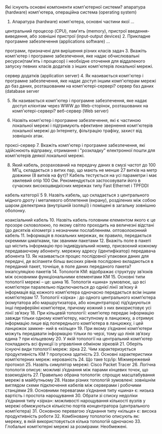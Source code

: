 Які існують основні компоненти комп'ютерної системи?
  апаратура (hardware) комп'ютера, операційна система (operating system)
1. Апаратура (hardware) комп'ютера, основні частини якої …

центральний процесор (CPU), пам'ять (memory), пристрої введення-виведення, або зовнішні пристрої (input-output devices)
2. Прикладне програмне забезпечення (applications software) …

програми, призначені для вирішення різних класів задач
3. Вкажіть комп'ютер і програмне забезпечення, яке надає обчислювальні ресурси(пам'ять і процесор) і необхідне оточення для віддаленого запуску певних класів додатків з інших комп'ютерів локальної мережі. 

сервер додатків (application server)
4. Як називається комп'ютер і програмне забезпечення, яке надає доступ іншим комп'ютерам мережі до баз даних, розташованим на комп'ютері-сервері?
сервер баз даних (database server

5. Як називається комп'ютер і програмне забезпечення, яке надає доступ клієнтам через WWW до Web-сторінок, розташованих на комп'ютері-сервері?
веб-сервер (Web server)

6. Назвіть комп'ютер і програмне забезпечення, які є частиною локальної мережі і підтримують ефективне звернення комп'ютерів локальної мережі до Інтернету, фільтрацію трафіку, захист від зовнішніх атак.

проксі-сервер
7. Вкажіть комп'ютер і програмне забезпечення, які здійснюють відправку, отримання і
"розкладку" електронної пошти для комп'ютерів деякої локальної мережі.

8. Який кабель, розрахований на передачу даних в смузі частот до 100 МГц, складається з витих пар, що мають не менше 27 витків на метр довжини (8 витків на фут)? Кабель тестується на усі параметри і має хвилевий опір 100 Ом. Рекомендується застосовувати його в сучасних високошвидкісних мережах типу Fast Ethernet і TPFDDI

кабель категорії 5
9. Назвіть кабель, що складається з центрального мідного дроту і металевого обплетення (екрану), розділених між собою шаром діелектрика (внутрішній ізоляції) і поміщені в загальну зовнішню оболонку.

коаксіальний кабель
10. Назвіть кабель головним елементом якого є це прозоре скловолокно, по якому світло проходить на величезні відстані (до десятків кілометрі з незначним послабленням.
оптоволоконний кабель
11. Інформація в локальних мережах, як правило, передається окремими шматками, так званими
пакетами
12. Вкажіть поле в пакеті що містить інформацію про індивідуальний номер, присвоєний кожному передаваючому абоненту.
мережну адресу (ідентифікатор) передавача абонента
13. Як називається процес послідовної упаковки даних для передачі, де всіпакети більш високих рівнів послідовно вкладаються в переданий пакет, точніше, в поле даних переданого пакета?
інкапсуляцією пакетів
14. Топологія КМ:
відображає структуру зв’язків між основними функціональними елементами КМ
15. Основні типи топології мережі – це:
шина
16. Топологія «шина» зумовлює, що всі комп’ютери
паралельно підключаються до однієї лінії зв’язку й інформація від кожного комп’ютера одночасно передається всім іншим комп’ютерам
17. Топології «зірка» :
до одного центрального комп’ютера (комутатора або маршрутизатора, або концентратора) під’єднуються інші периферійні комп’ютери, причому кожний з них використовує усі лінії зв’язку
18. При кільцевій топології:
комп’ютер передає інформацію завжди тільки одному комп’ютеру, наступному в ланцюжку, а отримує інформацію лише від попереднього комп’ютера в ланцюжку, і цей ланцюжок замкне- ний в «кільце»
19. При якому з’єднанні комп’ютери можуть передавати інформацію тільки по черзі, тому що лінія зв’язку єдина ?
при кільцевому
20. У якій топології на центральний комп’ютер покладають всі функції із управління обміном
зірковій
21. Оберіть існуючі види топології мереж:
зірка
22. Чим характеризується продуктивність КМ ?
пропускна здатність
23. Основні характеристики комп’ютерних мереж:
керованість
24. Що таке tcp/ip:
Міжмережевий протокол
25. Назвіть симулятор мережі:
Cisco Packet Tracer
26. Логічна топологія описує:
можливі з’єднання між парами кінцевих точок, що взаємодіють
27. Правильно обрана топологія:
спрощує масштабування мережі в майбутньому
28. Назви різних топологій зумовлені:
зовнішнім виглядом схеми підключення кабелів між серверами і робочими станціями
29. Основними перевагами з’єднання типу «шина» є:
низька вартість і простота нарощування
30. Обрати зі списку недоліки з’єднання типу «зірка»:
можливості нарощування кількості вузлів у мережі обмежуються кількістю портів концентратора (центрального комп’ютера)
31. Основною перевагою з’єднання типу «кільце» є:
висока продуктивність роботи
32. Комбіновану топологію описують як:
мережу, в якій використовується кілька топологій одночасно
33. Глобальні комп’ютерні мережі за розмірами:
Необмежені.














